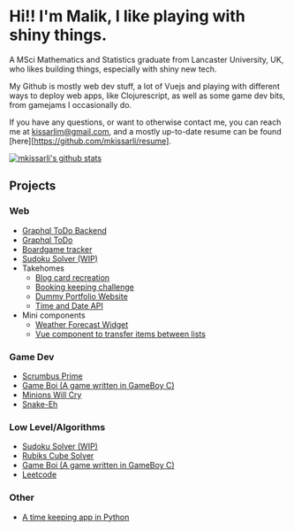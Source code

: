 # Hi!! I'm Malik, I like playing with shiny things.

A MSci Mathematics and Statistics graduate from Lancaster University, UK, who likes building things, especially with shiny new tech.

My Github is mostly web dev stuff, a lot of Vuejs and playing with different ways to deploy web apps, like Clojurescript, as well as some game dev bits, from gamejams I occasionally do.

If you have any questions, or want to otherwise contact me, you can reach me at kissarlim@gmail.com, and a mostly up-to-date resume can be found [here][https://github.com/mkissarli/resume].

[![mkissarli's github stats](https://github-readme-stats.vercel.app/api?username=mkissarli&show_icons=true&theme=cobalt&count_private=true)](https://github.com/anuraghazra/github-readme-stats)

## Projects
### Web
+ [Graphql ToDo Backend](https://github.com/mkissarli/graphql-todo-backend)
+ [Graphql ToDo](https://github.com/mkissarli/vue-todo)
+ [Boardgame tracker](https://github.com/mkissarli/dice-roller)
+ [Sudoku Solver (WIP)](https://github.com/mkissarli/sudoku)
+ Takehomes
  - [Blog card recreation](https://github.com/mkissarli/cards-takehome-vue)
  - [Booking keeping challenge](https://github.com/mkissarli/booking-challenge)
  - [Dummy Portfolio Website](https://github.com/mkissarli/Portfolio-Website-Dummy)
  - [Time and Date API](https://github.com/mkissarli/timeAndDate)
+ Mini components
  - [Weather Forecast Widget](https://github.com/mkissarli/forecastGUI)
  - [Vue component to transfer items between lists](https://github.com/mkissarli/transferList)
### Game Dev
+ [Scrumbus Prime](https://team-chromo.itch.io/scrumbus-prime-debug-land)
+ [Game Boi (A game written in GameBoy C)](https://github.com/mkissarli/game-boi)
+ [Minions Will Cry](https://github.com/mkissarli/MinionsWillCry)
+ [Snake-Eh](https://github.com/mkissarli/Snake-Eh)
### Low Level/Algorithms
+ [Sudoku Solver (WIP)](https://github.com/mkissarli/sudoku)
+ [Rubiks Cube Solver](https://github.com/mkissarli/RubiksCubeSolver)
+ [Game Boi (A game written in GameBoy C)](https://github.com/mkissarli/game-boi)
+ [Leetcode](https://github.com/mkissarli/Leetcode)
### Other
+ [A time keeping app in Python](https://github.com/mkissarli/time-spent)
<!--[![Top Langs](https://github-readme-stats.vercel.app/api/top-langs/?username=mkissarli&layout=compact)](https://github.com/anuraghazra/github-readme-stats)-->

<!--[![ReadMe Card](https://github-readme-stats.vercel.app/api/pin/?username=anuraghazra&repo=github-readme-stats)](https://github.com/anuraghazra/github-readme-stats)-->

<!--
**Thief3/Thief3** is a ✨ _special_ ✨ repository because its `README.md` (this file) appears on your GitHub profile.

Here are some ideas to get you started:

- 🔭 I’m currently working on ...
- 🌱 I’m currently learning ...
- 👯 I’m looking to collaborate on ...
- 🤔 I’m looking for help with ...
- 💬 Ask me about ...
- 📫 How to reach me: ...
- 😄 Pronouns: ...
- ⚡ Fun fact: ...
-->
